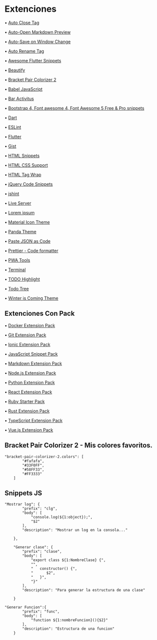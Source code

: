 # Extenciones

• [Auto Close Tag](https://marketplace.visualstudio.com/items?itemName=formulahendry.auto-close-tag)

• [Auto-Open Markdown Preview](https://marketplace.visualstudio.com/items?itemName=hnw.vscode-auto-open-markdown-preview)

• [Auto-Save on Window Change](https://marketplace.visualstudio.com/items?itemName=mcright.auto-save)

• [Auto Rename Tag](https://marketplace.visualstudio.com/items?itemName=formulahendry.auto-rename-tag)

• [Awesome Flutter Snippets](https://marketplace.visualstudio.com/items?itemName=Nash.awesome-flutter-snippets)

• [Beautify](https://marketplace.visualstudio.com/items?itemName=HookyQR.beautify)

• [Bracket Pair Colorizer 2](https://marketplace.visualstudio.com/items?itemName=CoenraadS.bracket-pair-colorizer-2)

• [Babel JavaScript](https://marketplace.visualstudio.com/items?itemName=mgmcdermott.vscode-language-babel)

• [Bar Activitus](https://marketplace.visualstudio.com/items?itemName=Gruntfuggly.activitusbar)

• [Bootstrap 4, Font awesome 4, Font Awesome 5 Free & Pro snippets](https://marketplace.visualstudio.com/items?itemName=thekalinga.bootstrap4-vscode)

• [Dart](https://marketplace.visualstudio.com/items?itemName=Dart-Code.dart-code)

• [ESLint](https://marketplace.visualstudio.com/items?itemName=dbaeumer.vscode-eslint)

• [Flutter](https://marketplace.visualstudio.com/items?itemName=Dart-Code.flutter)

• [Gist](https://marketplace.visualstudio.com/items?itemName=kenhowardpdx.vscode-gist)

• [HTML Snippets](https://marketplace.visualstudio.com/items?itemName=abusaidm.html-snippets)

• [HTML CSS Support](https://marketplace.visualstudio.com/items?itemName=ecmel.vscode-html-css)

• [HTML Tag Wrap](https://marketplace.visualstudio.com/items?itemName=bradgashler.htmltagwrap)

• [jQuery Code Snippets](https://marketplace.visualstudio.com/items?itemName=donjayamanne.jquerysnippets)

• [jshint](https://marketplace.visualstudio.com/items?itemName=dbaeumer.jshint)

• [Live Server](https://marketplace.visualstudio.com/items?itemName=ritwickdey.LiveServer)

• [Lorem ipsum](https://marketplace.visualstudio.com/items?itemName=Tyriar.lorem-ipsum)

• [Material Icon Theme](https://marketplace.visualstudio.com/items?itemName=PKief.material-icon-theme)

• [Panda Theme](https://marketplace.visualstudio.com/items?itemName=tinkertrain.theme-panda)

• [Paste JSON as Code](https://marketplace.visualstudio.com/items?itemName=quicktype.quicktype)

• [Prettier - Code formatter](https://marketplace.visualstudio.com/items?itemName=esbenp.prettier-vscode)

• [PWA Tools](https://marketplace.visualstudio.com/items?itemName=johnpapa.pwa-tools)

• [Terminal](https://marketplace.visualstudio.com/items?itemName=formulahendry.terminal)

• [TODO Highlight](https://marketplace.visualstudio.com/items?itemName=wayou.vscode-todo-highlight)

• [Todo Tree](https://marketplace.visualstudio.com/items?itemName=Gruntfuggly.todo-tree)

• [Winter is Coming Theme](https://marketplace.visualstudio.com/items?itemName=johnpapa.winteriscoming)

## Extenciones Con Pack

• [Docker Extension Pack](https://marketplace.visualstudio.com/items?itemName=formulahendry.docker-extension-pack)

• [Git Extension Pack](https://marketplace.visualstudio.com/items?itemName=donjayamanne.git-extension-pack)

• [Ionic Extension Pack](https://marketplace.visualstudio.com/items?itemName=loiane.ionic-extension-pack)

• [JavaScript Snippet Pack](https://marketplace.visualstudio.com/items?itemName=akamud.vscode-javascript-snippet-pack)

• [Markdown Extension Pack](https://marketplace.visualstudio.com/items?itemName=LeoJhonSong.markdown-extension-pack)

• [Node.js Extension Pack](https://marketplace.visualstudio.com/items?itemName=waderyan.nodejs-extension-pack)

• [Python Extension Pack](https://marketplace.visualstudio.com/items?itemName=donjayamanne.python-extension-pack)

• [React Extension Pack](https://marketplace.visualstudio.com/items?itemName=jawandarajbir.react-vscode-extension-pack)

• [Ruby Starter Pack](https://marketplace.visualstudio.com/items?itemName=HookyQR.ruby-starter)

• [Rust Extension Pack](https://marketplace.visualstudio.com/items?itemName=swellaby.rust-pack)

• [TypeScript Extension Pack](https://marketplace.visualstudio.com/items?itemName=loiane.ts-extension-pack)

• [Vue.js Extension Pack](https://marketplace.visualstudio.com/items?itemName=mubaidr.vuejs-extension-pack)

## Bracket Pair Colorizer 2 - Mis colores favoritos.

```
"bracket-pair-colorizer-2.colors": [
        "#fafafa",
        "#33F0FF",
        "#58FF33",
        "#FF3333"
    ]
```

## Snippets JS
```
"Mostrar log": {
		"prefix": "clg",
		"body": [
			"console.log(${1:object});", 
			"$2"
		],
		"description": "Mostrar un log en la consola..."

	},

	"Generar clase": {
		"prefix": "clase",
		"body": [
			"export class ${1:NombreClase} {",
			"",
			"   constructor() {",
			"      $2",
			"   }",	
			"}"
		],
		"description": "Para generar la estructura de una clase"

	}
```

```
"Generar Funcion":{
		"prefix": "func",
		"body": [
			"function ${1:nombreFuncion}(){$2}"
		],
		"description": "Estructura de una funcion"
	}
```
